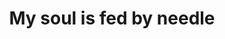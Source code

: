 ---
title: My soul is fed by needle
description: >-
  Live life with passion and show your passion to the world!


  Do you enjoy sewing or quilting or knitting? Or do you know someone who makes
  amazing work of art? Get them a t-shirt to show of their passion! Or treat
  yourself to show of your passion of sewing, quilting or knitting.
image: /img/my-soul-is-fed-by-needle.jpg
design_type: Product
templateKey: item-page
---